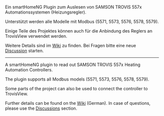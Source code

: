 Ein smartHomeNG Plugin zum Auslesen von SAMSON TROVIS 557x Automationssystemen (Heizungsregler).

Unterstützt werden alle Modelle mit Modbus (5571, 5573, 5576, 5578, 5579).

Einige Teile des Projektes können auch für die Anbindung des Reglers an TrovisView verwendet werden.

Weitere Details sind im [Wiki](https://github.com/Tom-Bom-badil/samson_trovis_557x/wiki) zu finden. Bei Fragen bitte eine neue [Discussion](https://github.com/Tom-Bom-badil/samson_trovis_557x/discussions) starten.

------------

A smartHomeNG plugin to read out SAMSON TROVIS 557x Heating Automation Controllers.

The plugin supports all Modbus models (5571, 5573, 5576, 5578, 5579).

Some parts of the project can also be used to connect the controller to TrovisView.

Further details can be found on the [Wiki](https://github.com/Tom-Bom-badil/samson_trovis_557x/wiki) (German). In case of questions, please use the [Discussions](https://github.com/Tom-Bom-badil/samson_trovis_557x/discussions) section.
